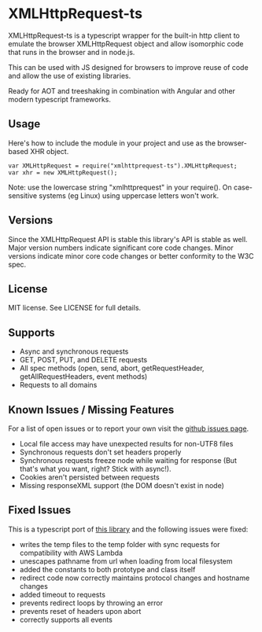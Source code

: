 # XMLHttpRequest-ts #

XMLHttpRequest-ts is a typescript wrapper for the built-in http client to emulate the
browser XMLHttpRequest object and allow isomorphic code that runs in the browser and in node.js.

This can be used with JS designed for browsers to improve reuse of code and
allow the use of existing libraries.

Ready for AOT and treeshaking in combination with Angular and other modern typescript frameworks.

## Usage ##

Here's how to include the module in your project and use as the browser-based
XHR object.

    var XMLHttpRequest = require("xmlhttprequest-ts").XMLHttpRequest;
    var xhr = new XMLHttpRequest();

Note: use the lowercase string "xmlhttprequest" in your require(). On
case-sensitive systems (eg Linux) using uppercase letters won't work.

## Versions ##

Since the XMLHttpRequest API is stable this library's API is stable as
well. Major version numbers indicate significant core code changes.
Minor versions indicate minor core code changes or better conformity to
the W3C spec.

## License ##

MIT license. See LICENSE for full details.

## Supports ##

* Async and synchronous requests
* GET, POST, PUT, and DELETE requests
* All spec methods (open, send, abort, getRequestHeader,
  getAllRequestHeaders, event methods)
* Requests to all domains

## Known Issues / Missing Features ##

For a list of open issues or to report your own visit the [github issues
page](https://github.com/hmoog/XMLHttpRequest-ts/issues).

* Local file access may have unexpected results for non-UTF8 files
* Synchronous requests don't set headers properly
* Synchronous requests freeze node while waiting for response (But that's what you want, right? Stick with async!).
* Cookies aren't persisted between requests
* Missing responseXML support (the DOM doesn't exist in node)

## Fixed Issues ##

This is a typescript port of [this library](https://github.com/driverdan/node-XMLHttpRequest/) and the following issues were fixed:

* writes the temp files to the temp folder with sync requests for compatibility with AWS Lambda
* unescapes pathname from url when loading from local filesystem
* added the constants to both prototype and class itself
* redirect code now correctly maintains protocol changes and hostname changes
* added timeout to requests
* prevents redirect loops by throwing an error
* prevents reset of headers upon abort
* correctly supports all events